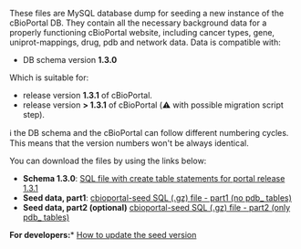 These files are MySQL database dump for seeding a new instance of the cBioPortal DB. They contain all the necessary background data for a properly functioning cBioPortal website, including cancer types, gene, uniprot-mappings, drug, pdb and network data. Data is compatible with:

- DB schema version **1.3.0**

Which is suitable for:

- release version **1.3.1** of cBioPortal.  
- release version **> 1.3.1** of cBioPortal (:warning: with possible migration script step). 

:information_source: the DB schema and the cBioPortal can follow different numbering cycles. This means that the version numbers won't be always identical. 

You can download the files by using the links below:

- **Schema 1.3.0**: [SQL file with create table statements for portal release 1.3.1](https://raw.githubusercontent.com/cBioPortal/cbioportal/v1.3.1/core/src/main/resources/db/cgds.sql) 
- **Seed data, part1**: [cbioportal-seed SQL (.gz) file - part1 (no pdb_ tables)](https://github.com/cbioportal/datahub/raw/b69c86803c40d543080bf31a645721d06c82d08d/seedDB/seed-cbioportal_no-pdb_hg19.sql.gz)
- **Seed data, part2 (optional)** [cbioportal-seed SQL (.gz) file - part2 (only pdb_ tables)](https://github.com/cbioportal/datahub/raw/b69c86803c40d543080bf31a645721d06c82d08d/seedDB/seed-cbioportal_only-pdb.sql.gz)

**For developers:*** [How to update the seed version](https://github.com/cbioportal/datahub/blob/master/seedDB/Update-Seed-Database.md)
